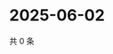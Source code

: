 # 2025-06-02

共 0 条

<!-- BEGIN ZHIHUVIDEO -->
<!-- 最后更新时间 Mon Jun 02 2025 21:26:42 GMT+0800 (China Standard Time) -->

<!-- END ZHIHUVIDEO -->
